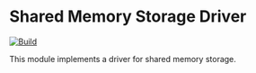 # Shared Memory Storage Driver

[![Build](https://img.shields.io/github/actions/workflow/status/atomix/atomix/drivers-shared-memory-test.yml?style=for-the-badge)](https://github.com/atomix/atomix/actions/workflows/drivers-shared-memory.yml)

This module implements a driver for shared memory storage.
